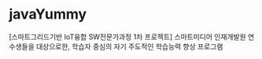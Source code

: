 # javaYummy
[스마트그리드기반 IoT융합 SW전문가과정 1차 프로젝트] 스마트미디어 인재개발원 연수생들을 대상으로한, 학습자 중심의 자기 주도적인 학습능력 향상 프로그램 

